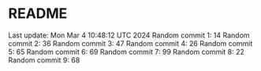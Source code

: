 # README

Last update: Mon Mar  4 10:48:12 UTC 2024
Random commit 1: 14
Random commit 2: 36
Random commit 3: 47
Random commit 4: 26
Random commit 5: 65
Random commit 6: 69
Random commit 7: 99
Random commit 8: 22
Random commit 9: 68

